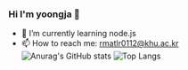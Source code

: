 ### Hi I'm yoongja 👋



- 🌱 I’m currently learning node.js <br>
- 📫 How to reach me: rmatlr0112@khu.ac.kr <br>
![Anurag's GitHub stats](https://github-readme-stats.vercel.app/api?username=yoongja&show_icons=true&theme=radical)
![Top Langs](https://github-readme-stats.vercel.app/api/top-langs/?username=yoongja)



<!--
**yoongja/yoongja** is a ✨ _special_ ✨ repository because its `README.md` (this file) appears on your GitHub profile.

Here are some ideas to get you started:

- 🔭 I’m currently working on ...
- 🌱 I’m currently learning ...
- 👯 I’m looking to collaborate on ...
- 🤔 I’m looking for help with ...
- 💬 Ask me about ...
- 📫 How to reach me: ...
- 😄 Pronouns: ...
- ⚡ Fun fact: ...
-->
